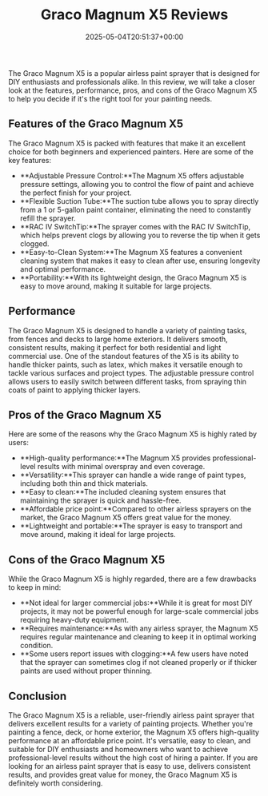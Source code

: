 ﻿---
layout: post
title: Graco Magnum X5 Reviews
date: '2025-05-04T20:51:37+00:00'
categories:
- Guide
tags: []
slug: /graco-magnum-x5-reviews/
lastmod: 2025-05-07T12:21:27+03:00
---

The Graco Magnum X5 is a popular airless paint sprayer that is designed for DIY enthusiasts and professionals alike. In this review, we will take a closer look at the features, performance, pros, and cons of the Graco Magnum X5 to help you decide if it's the right tool for your painting needs.
## Features of the Graco Magnum X5
The Graco Magnum X5 is packed with features that make it an excellent choice for both beginners and experienced painters. Here are some of the key features:
- **Adjustable Pressure Control:**The Magnum X5 offers adjustable pressure settings, allowing you to control the flow of paint and achieve the perfect finish for your project.
- **Flexible Suction Tube:**The suction tube allows you to spray directly from a 1 or 5-gallon paint container, eliminating the need to constantly refill the sprayer.
- **RAC IV SwitchTip:**The sprayer comes with the RAC IV SwitchTip, which helps prevent clogs by allowing you to reverse the tip when it gets clogged.
- **Easy-to-Clean System:**The Magnum X5 features a convenient cleaning system that makes it easy to clean after use, ensuring longevity and optimal performance.
- **Portability:**With its lightweight design, the Graco Magnum X5 is easy to move around, making it suitable for large projects.
## Performance
The Graco Magnum X5 is designed to handle a variety of painting tasks, from fences and decks to large home exteriors. It delivers smooth, consistent results, making it perfect for both residential and light commercial use.
One of the standout features of the X5 is its ability to handle thicker paints, such as latex, which makes it versatile enough to tackle various surfaces and project types. The adjustable pressure control allows users to easily switch between different tasks, from spraying thin coats of paint to applying thicker layers.
## Pros of the Graco Magnum X5
Here are some of the reasons why the Graco Magnum X5 is highly rated by users:
- **High-quality performance:**The Magnum X5 provides professional-level results with minimal overspray and even coverage.
- **Versatility:**This sprayer can handle a wide range of paint types, including both thin and thick materials.
- **Easy to clean:**The included cleaning system ensures that maintaining the sprayer is quick and hassle-free.
- **Affordable price point:**Compared to other airless sprayers on the market, the Graco Magnum X5 offers great value for the money.
- **Lightweight and portable:**The sprayer is easy to transport and move around, making it ideal for large projects.
## Cons of the Graco Magnum X5
While the Graco Magnum X5 is highly regarded, there are a few drawbacks to keep in mind:
- **Not ideal for larger commercial jobs:**While it is great for most DIY projects, it may not be powerful enough for large-scale commercial jobs requiring heavy-duty equipment.
- **Requires maintenance:**As with any airless sprayer, the Magnum X5 requires regular maintenance and cleaning to keep it in optimal working condition.
- **Some users report issues with clogging:**A few users have noted that the sprayer can sometimes clog if not cleaned properly or if thicker paints are used without proper thinning.
## Conclusion
The Graco Magnum X5 is a reliable, user-friendly airless paint sprayer that delivers excellent results for a variety of painting projects. Whether you're painting a fence, deck, or home exterior, the Magnum X5 offers high-quality performance at an affordable price point. It's versatile, easy to clean, and suitable for DIY enthusiasts and homeowners who want to achieve professional-level results without the high cost of hiring a painter.
If you are looking for an airless paint sprayer that is easy to use, delivers consistent results, and provides great value for money, the Graco Magnum X5 is definitely worth considering.